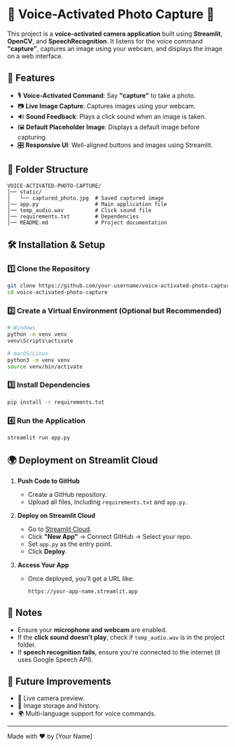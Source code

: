 # 🎤 Voice-Activated Photo Capture 📸

This project is a **voice-activated camera application** built using **Streamlit**, **OpenCV**, and **SpeechRecognition**. It listens for the voice command **"capture"**, captures an image using your webcam, and displays the image on a web interface.

## 🚀 Features
- 🎙️ **Voice-Activated Command**: Say **"capture"** to take a photo.
- 📷 **Live Image Capture**: Captures images using your webcam.
- 🔊 **Sound Feedback**: Plays a click sound when an image is taken.
- 🖼️ **Default Placeholder Image**: Displays a default image before capturing.
- 🎛️ **Responsive UI**: Well-aligned buttons and images using Streamlit.

## 📁 Folder Structure
```
VOICE-ACTIVATED-PHOTO-CAPTURE/
│── static/
│   └── captured_photo.jpg  # Saved captured image
│── app.py                  # Main application file
│── temp_audio.wav          # Click sound file
│── requirements.txt        # Dependencies
│── README.md               # Project documentation
```

## 🛠️ Installation & Setup
### 1️⃣ Clone the Repository
```bash
git clone https://github.com/your-username/voice-activated-photo-capture.git
cd voice-activated-photo-capture
```

### 2️⃣ Create a Virtual Environment (Optional but Recommended)
```bash
# Windows
python -m venv venv
venv\Scripts\activate

# macOS/Linux
python3 -m venv venv
source venv/bin/activate
```

### 3️⃣ Install Dependencies
```bash
pip install -r requirements.txt
```

### 4️⃣ Run the Application
```bash
streamlit run app.py
```

## 🌍 Deployment on Streamlit Cloud
1. **Push Code to GitHub**
   - Create a GitHub repository.
   - Upload all files, including `requirements.txt` and `app.py`.

2. **Deploy on Streamlit Cloud**
   - Go to [Streamlit Cloud](https://share.streamlit.io).
   - Click **"New App"** → Connect GitHub → Select your repo.
   - Set `app.py` as the entry point.
   - Click **Deploy**.

3. **Access Your App**
   - Once deployed, you’ll get a URL like:
     ```
     https://your-app-name.streamlit.app
     ```

## 📝 Notes
- Ensure your **microphone and webcam** are enabled.
- If the **click sound doesn’t play**, check if `temp_audio.wav` is in the project folder.
- If **speech recognition fails**, ensure you're connected to the internet (it uses Google Speech API).

## 📌 Future Improvements
- 🎥 Live camera preview.
- 💾 Image storage and history.
- 🌍 Multi-language support for voice commands.

---
Made with ❤️ by [Your Name]

